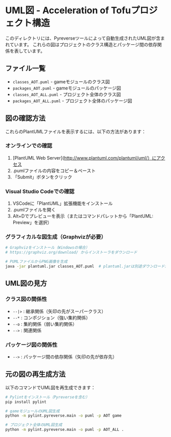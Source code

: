 # UML図 - Acceleration of Tofuプロジェクト構造

このディレクトリには、Pyreverseツールによって自動生成されたUML図が含まれています。
これらの図はプロジェクトのクラス構造とパッケージ間の依存関係を表しています。

## ファイル一覧

- `classes_AOT.puml` - gameモジュールのクラス図
- `packages_AOT.puml` - gameモジュールのパッケージ図
- `classes_AOT_ALL.puml` - プロジェクト全体のクラス図
- `packages_AOT_ALL.puml` - プロジェクト全体のパッケージ図

## 図の確認方法

これらのPlantUMLファイルを表示するには、以下の方法があります：

### オンラインでの確認

1. [PlantUML Web Server](http://www.plantuml.com/plantuml/uml/）にアクセス
2. .pumlファイルの内容をコピー＆ペースト
3. 「Submit」ボタンをクリック

### Visual Studio Codeでの確認

1. VSCodeに「PlantUML」拡張機能をインストール
2. .pumlファイルを開く
3. Alt+Dでプレビューを表示（またはコマンドパレットから「PlantUML: Preview」を選択）

### グラフィカルな図生成（Graphvizが必要）

```bash
# Graphvizをインストール（Windowsの場合）
# https://graphviz.org/download/ からインストーラをダウンロード

# PUMLファイルからPNG画像を生成
java -jar plantuml.jar classes_AOT.puml  # plantuml.jarは別途ダウンロードが必要
```

## UML図の見方

### クラス図の関係性

- `--|>` : 継承関係（矢印の先がスーパークラス）
- `--*` : コンポジション（強い集約関係）
- `--o` : 集約関係（弱い集約関係）
- `-->` : 関連関係

### パッケージ図の関係性

- `-->` : パッケージ間の依存関係（矢印の先が依存先）

## 元の図の再生成方法

以下のコマンドでUML図を再生成できます：

```bash
# Pylintをインストール（Pyreverseを含む）
pip install pylint

# gameモジュールのUML図生成
python -m pylint.pyreverse.main -o puml -p AOT game

# プロジェクト全体のUML図生成
python -m pylint.pyreverse.main -o puml -p AOT_ALL .
``` 